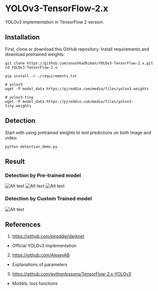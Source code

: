 # YOLOv3-TensorFlow-2.x
YOLOv3 implementation in TensorFlow 2 version.

## Installation

First, clone or download this GitHub repository. Install requirements and download pretrained weights:

```
git clone https://github.com/anushkadhiman/YOLOv3-TensorFlow-2.x.git
cd YOLOv3-TensorFlow-2.x
````

```
pip install -r ./requirements.txt
`````

```
# yolov3
wget -P model_data https://pjreddie.com/media/files/yolov3.weights

# yolov3-tiny
wget -P model_data https://pjreddie.com/media/files/yolov3-tiny.weights
``````


## Detection
Start with using pretrained weights to test predictions on both image and video:
```
python detection_demo.py
````

## Result

### Detection by Pre-trained model
![Alt text](detect.jpg?raw=true "image1")
![Alt text](detect2.jpg?raw=true "image2")
![Alt text](video.gif?raw=true "video")

### Detection by Custom Trained model
![Alt text](video2.gif?raw=true "video")

## References

1. https://github.com/pjreddie/darknet	
- Official YOLOv3 implementation
2. https://github.com/AlexeyAB	
- Explanations of parameters
3. https://github.com/pythonlessons/TensorFlow-2.x-YOLOv3 
- Models, loss functions


